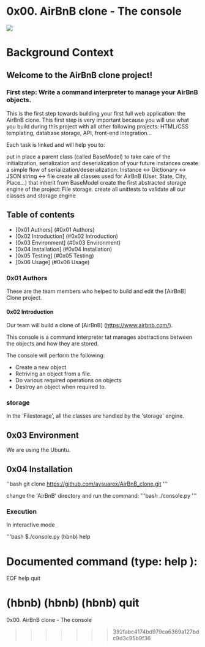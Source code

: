 # 0x00. AirBnB clone - The console

![](https://s3.amazonaws.com/alx-intranet.hbtn.io/uploads/medias/2018/6/65f4a1dd9c51265f49d0.png?X-Amz-Algorithm=AWS4-HMAC-SHA256&X-Amz-Credential=AKIARDDGGGOUSBVO6H7D%2F20230818%2Fus-east-1%2Fs3%2Faws4_request&X-Amz-Date=20230818T162857Z&X-Amz-Expires=86400&X-Amz-SignedHeaders=host&X-Amz-Signature=7b3c8bcf3fb94063eabc55f4b4b4dac7c6bc36479b9915b37a2f81e01bc917f8)

# Background Context

## Welcome to the AirBnB clone project!

### First step: Write a command interpreter to manage your AirBnB objects.

This is the first step towards building your first full web application: the AirBnB clone. This first step is very important because you will use what you build during this project with all other following projects: HTML/CSS templating, database storage, API, front-end integration…

Each task is linked and will help you to:

put in place a parent class (called BaseModel) to take care of the initialization, serialization and deserialization of your future instances
create a simple flow of serialization/deserialization: Instance <-> Dictionary <-> JSON string <-> file
create all classes used for AirBnB (User, State, City, Place…) that inherit from BaseModel
create the first abstracted storage engine of the project: File storage.
create all unittests to validate all our classes and storage engine

## Table of contents

* [0x01 Authors] (#0x01 Authors)
* [0x02 Introduction] (#0x02 Introduction)
* [0x03 Environment] (#0x03 Environment)
* [0x04 Installation] (#0x04 Installation)
* [0x05 Testing] (#0x05 Testing)
* [0x06 Usage] (#0x06 Usage)

### 0x01 Authors
These are the team members who helped to build and edit the [AirBnB] Clone project.

#### 0x02 Introduction

Our  team will build a clone of [AirBnB] (https://www.airbnb.com/).

This console is a command interpreter tat manages abstractions between the objects and how they are stored.

The console will perform the following:
* Create a new object
* Retriving an object from a file.
* Do various required operations on objects
* Destroy an object when required to.


### storage
In the 'Filestorage', all the classes are handled by the 'storage' engine.

## 0x03 Environment
We are using the Ubuntu.
 
## 0x04 Installation
''bash
git clone https://github.com/aysuarex/AirBnB_clone.git
'''

change the 'AirBnB' directory and run the command:
'''bash
 ./console.py
'''

### Execution
In interactive mode

'''bash
$./console.py
(hbnb) help

Documented command (type: help <topic>):
========================================

EOF help quit

(hbnb)
(hbnb)
(hbnb) quit
=======
0x00. AirBnB clone - The console
>>>>>>> 392fabc4174bd979ca6369a127bdc9d3c95b9f36
